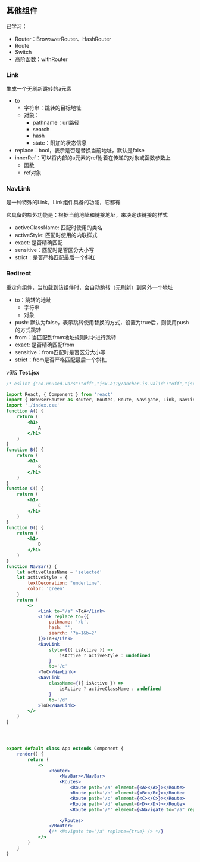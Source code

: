 ## 其他组件

已学习：

- Router：BrowswerRouter、HashRouter
- Route
- Switch
- 高阶函数：withRouter

### Link

生成一个无刷新跳转的a元素

- to
  - 字符串：跳转的目标地址
  - 对象：
    - pathname：url路径
    - search
    - hash
    - state：附加的状态信息
- replace：bool，表示是否是替换当前地址，默认是false
- innerRef：可以将内部的a元素的ref附着在传递的对象或函数参数上
  - 函数
  - ref对象

### NavLink

是一种特殊的Link，Link组件具备的功能，它都有

它具备的额外功能是：根据当前地址和链接地址，来决定该链接的样式

- activeClassName: 匹配时使用的类名
- activeStyle: 匹配时使用的内联样式
- exact: 是否精确匹配
- sensitive：匹配时是否区分大小写
- strict：是否严格匹配最后一个斜杠

### Redirect

重定向组件，当加载到该组件时，会自动跳转（无刷新）到另外一个地址

- to：跳转的地址
  - 字符串
  - 对象
- push: 默认为false，表示跳转使用替换的方式，设置为true后，则使用push的方式跳转
- from：当匹配到from地址规则时才进行跳转
- exact: 是否精确匹配from
- sensitive：from匹配时是否区分大小写
- strict：from是否严格匹配最后一个斜杠


v6版
**Test.jsx**
```jsx
/* eslint {"no-unused-vars":"off","jsx-a11y/anchor-is-valid":"off","jsx-a11y/anchor-has-content":"off","no-script-url":"off"} */

import React, { Component } from 'react'
import { BrowserRouter as Router, Routes, Route, Navigate, Link, NavLink } from 'react-router-dom'
import './index.css'
function A() {
    return (
        <h1>
            A
        </h1>
    )
}
function B() {
    return (
        <h1>
            B
        </h1>
    )
}
function C() {
    return (
        <h1>
            C
        </h1>
    )
}
function D() {
    return (
        <h1>
            D
        </h1>
    )
}
function NavBar() {
    let activeClassName = 'selected'
    let activeStyle = {
        textDecoration: "underline",
        color: 'green'
    }
    return (
        <>
            <Link to="/a" >ToA</Link>
            <Link replace to={{
                pathname: '/b',
                hash: '',
                search: '?a=1&b=2'
            }}>ToB</Link>
            <NavLink
                style={({ isActive }) =>
                    isActive ? activeStyle : undefined
                }
                to='/c'
            >ToC</NavLink>
            <NavLink
                className={({ isActive }) =>
                    isActive ? activeClassName : undefined
                }
                to='/d'
            >ToD</NavLink>
        </>
    )
}




export default class App extends Component {
    render() {
        return (
            <>
                <Router>
                    <NavBar></NavBar>
                    <Routes>
                        <Route path='/a' element={<A></A>}></Route>
                        <Route path='/b' element={<B></B>}></Route>
                        <Route path='/c' element={<C></C>}></Route>
                        <Route path='/d' element={<D></D>}></Route>
                        <Route path='/*' element={<Navigate to="/a" replace={true} />}></Route>

                    </Routes>
                </Router>
                {/* <Navigate to="/a" replace={true} /> */}
            </>
        )
    }
}
```